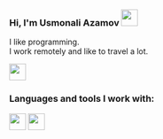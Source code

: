 ### Hi, I'm Usmonali Azamov <img src="https://media.giphy.com/media/hvRJCLFzcasrR4ia7z/giphy.gif" width="30px">

I like programming. <br />
I work remotely and like to travel a lot.

<a herf="https://t.me/Azamov_Usmonali_Blogi"><img src="https://upload.wikimedia.org/wikipedia/commons/thumb/5/5c/Telegram_Messenger.png/640px-Telegram_Messenger.png" width="30px"></a>

### Languages and tools I work with:

<code><img src="https://toppng.com/uploads/preview/html5-grey-black-11609363742cuzy8j6mkq.png" width="30px"></code>
<code><img src="https://toppng.com/uploads/preview/html5-grey-black-11609363742cuzy8j6mkq.png" width="30px"></code>
